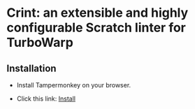# Crint: an extensible and highly configurable Scratch linter for TurboWarp

## Installation

- Install Tampermonkey on your browser.

- Click this link: [Install](https://github.com/yukitai/crint-user-js/raw/main/dist/crint.user.js)
